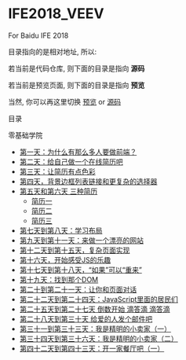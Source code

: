 # IFE2018_VEEV
For Baidu IFE 2018

目录指向的是相对地址, 所以:

若当前是代码仓库, 则下面的目录是指向 **源码**

若当前是预览页面, 则下面的目录是指向 **预览**

当然, 你可以再这里切换 [预览](https://veev520.github.io/IFE2018_VEEV/) or [源码](https://github.com/veev520/IFE2018_VEEV)


目录

零基础学院
+ [第一天：为什么有那么多人要做前端？](zero/day_01/Note01.md)
+ [第二天：给自己做一个在线简历吧](zero/day_02/index.html)
+ [第三天：让简历有点色彩](zero/day_03/index.html)
+ [第四天，背景边框列表链接和更复杂的选择器](zero/day_04/index.html)
+ [第五天和第六天 三种简历](zero/day_05_06/README.md)
    + [简历一](zero/day_05_06/01/index.html)
    + [简历二](zero/day_05_06/02/index.html)
    + [简历三](zero/day_05_06/03/index.html)
+ [第七天到第八天：学习布局](zero/day_07_08/index.html)
+ [第九天到第十一天：来做一个漂亮的网站](zero/day_09_11/index.html)
+ [第十二天到第十五天，复杂页面实现](zero/day_12_15/index.html)
+ [第十六天，开始感受JS的乐趣](zero/day_16/index.html)
+ [第十七天到第十八天，“如果”可以“重来”](zero/day_17_18/index.html)
+ [第十九天：找到那个DOM](zero/day_19/index.html)
+ [第二十到第二十一天：让你和页面对话](zero/day_20_21/index.html)
+ [第二十二天到第二十四天：JavaScript里面的居民们](zero/day_22_24/index.html)
+ [第二十五天到第二十七天 倒数开始 滴答滴 滴答滴](zero/day_25_27/index.html)
+ [第二十八天到第三十天 给爱的人发个邮件吧](zero/day_28_30/index.html)
+ [第三十一到第三十三天：我是精明的小卖家（一）](zero/day_31_33/index.html)
+ [第三十四天到第三十六天：我是精明的小卖家（二）](zero/day_34_36/index.html)
+ [第四十二天到第四十三天：开一家餐厅吧（一）](zero/day_42_43/index.html)
